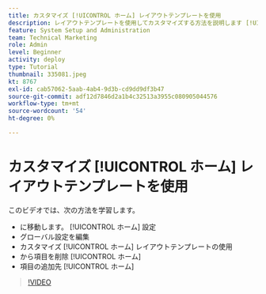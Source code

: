 ```yaml
---
title: カスタマイズ [!UICONTROL ホーム] レイアウトテンプレートを使用
description: レイアウトテンプレートを使用してカスタマイズする方法を説明します [!UICONTROL ホーム] フィールドを追加または削除する。
feature: System Setup and Administration
team: Technical Marketing
role: Admin
level: Beginner
activity: deploy
type: Tutorial
thumbnail: 335081.jpeg
kt: 8767
exl-id: cab57062-5aab-4ab4-9d3b-cd9dd9df3b47
source-git-commit: adf12d7846d2a1b4c32513a3955c080905044576
workflow-type: tm+mt
source-wordcount: '54'
ht-degree: 0%

---
```


# カスタマイズ [!UICONTROL ホーム] レイアウトテンプレートを使用

このビデオでは、次の方法を学習します。

* に移動します。 [!UICONTROL ホーム] 設定
* グローバル設定を編集
* カスタマイズ [!UICONTROL ホーム] レイアウトテンプレートの使用
* から項目を削除 [!UICONTROL ホーム]
* 項目の追加先 [!UICONTROL ホーム]

>[!VIDEO](https://video.tv.adobe.com/v/335081/?quality=12)
